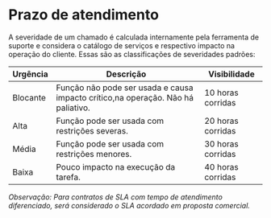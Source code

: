 # Prazo de atendimento

A severidade de um chamado é calculada internamente pela ferramenta de suporte e considera o catálogo de serviços e respectivo impacto na operação do cliente. Essas são as classificações de severidades padrões:  
 

| Urgência | Descrição                                                                        | Visibilidade       |
|----------|----------------------------------------------------------------------------------|-------------------|
| Blocante | Função não pode ser usada e causa impacto crítico,na operação. Não há paliativo. | 10 horas corridas  |
| Alta     | Função pode ser usada com restrições severas.                                    | 20 horas corridas |
| Média    | Função pode ser usada com restrições menores.                                    | 30 horas corridas |
| Baixa    | Pouco impacto na execução da tarefa.                                             | 40 horas corridas |

*Observação: Para contratos de SLA com tempo de atendimento diferenciado, será considerado o SLA acordado em proposta comercial.*